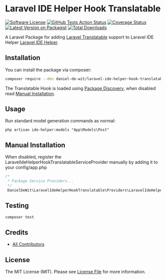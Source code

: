 # Laravel IDE Helper Hook Translatable

[![Software License](https://img.shields.io/badge/license-MIT-brightgreen.svg?style=flat-square)](LICENSE.md)
[![GitHub Tests Action Status](https://img.shields.io/github/workflow/status/daniel-de-wit/laravel-ide-helper-hook-translatable/run-tests?label=tests)](https://github.com/daniel-de-wit/laravel-ide-helper-hook-translatable/actions?query=workflow%3Arun-tests+branch%3Amaster)
[![Coverage Status](https://coveralls.io/repos/github/daniel-de-wit/laravel-ide-helper-hook-translatable/badge.svg?branch=master)](https://coveralls.io/github/daniel-de-wit/laravel-ide-helper-hook-translatable?branch=master)
[![Latest Version on Packagist](https://img.shields.io/packagist/v/daniel-de-wit/laravel-ide-helper-hook-translatable.svg?style=flat-square)](https://packagist.org/packages/daniel-de-wit/laravel-ide-helper-hook-translatable)
[![Total Downloads](https://img.shields.io/packagist/dt/daniel-de-wit/laravel-ide-helper-hook-translatable.svg?style=flat-square)](https://packagist.org/packages/daniel-de-wit/laravel-ide-helper-hook-translatable)

A Laravel Package for adding [Laravel Translatable](https://github.com/Astrotomic/laravel-translatable) support to Laravel IDE Helper [Laravel IDE Helper](https://github.com/barryvdh/laravel-ide-helper).

## Installation

You can install the package via composer:

```bash
composer require --dev daniel-de-wit/laravel-ide-helper-hook-translatable
```

The Translatable Hook is loaded using [Package Discovery](https://laravel.com/docs/8.x/packages#package-discovery), when disabled read [Manual Installation](#manual-installation).

## Usage

Run standard model generation commands as normal:

`php artisan ide-helper:models "App\Models\Post"`

## Manual Installation
When disabled, register the LaravelIdeHelperHookTranslatableServiceProvider manually by adding it to your config/app.php
```php
/*
 * Package Service Providers...
 */
 DanielDeWit\LaravelIdeHelperHookTranslatable\Providers\LaravelIdeHelperHookTranslatableServiceProvider::class,
```

## Testing

```bash
composer test
```


## Credits

- [All Contributors](../../contributors)

## License

The MIT License (MIT). Please see [License File](LICENSE.md) for more information.
